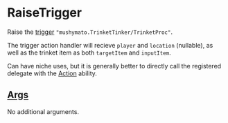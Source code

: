 # RaiseTrigger

Raise the [trigger](https://stardewvalleywiki.com/Modding:Trigger_actions) `"mushymato.TrinketTinker/TrinketProc"`.

The trigger action handler will recieve `player` and `location` (nullable), as well as the trinket item as both `targetItem` and `inputItem`.

Can have niche uses, but it is generally better to directly call the registered delegate with the [Action](4.z.100-Action.md) ability.

## [Args](~/api/TrinketTinker.Models.Mixin.NoArgs.yml)

No additional arguments.
